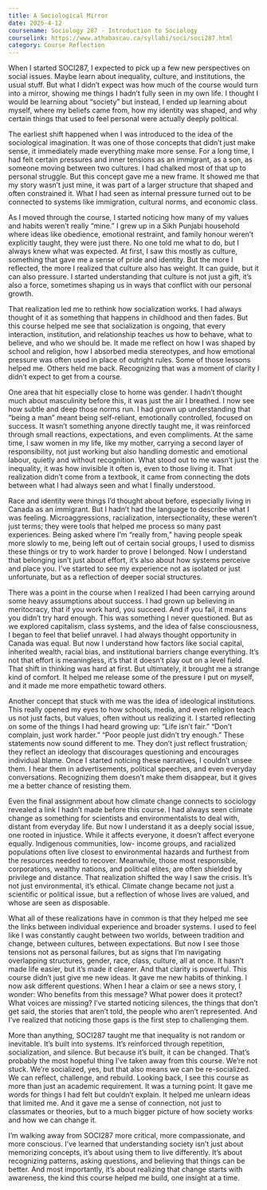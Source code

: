 ```yaml
---
title: A Sociological Mirror
date: 2025-4-12
coursename: Sociology 287 - Introduction to Sociology
courselink: https://www.athabascau.ca/syllabi/soci/soci287.html
category: Course Reflection
---
```


When I started SOCI287, I expected to pick up a few new perspectives on social issues. Maybe learn 
about inequality, culture, and institutions, the usual stuff. But what I didn’t expect was how much of the 
course would turn into a mirror, showing me things I hadn’t fully seen in my own life. I thought I would 
be learning about “society” but instead, I ended up learning about myself, where my beliefs came from, 
how my identity was shaped, and why certain things that used to feel personal were actually deeply 
political.

The earliest shift happened when I was introduced to the idea of the sociological imagination. It was one
of those concepts that didn’t just make sense, it immediately made everything make more sense. For a 
long time, I had felt certain pressures and inner tensions as an immigrant, as a son, as someone moving 
between two cultures. I had chalked most of that up to personal struggle. But this concept gave me a 
new frame. It showed me that my story wasn’t just mine, it was part of a larger structure that shaped 
and often constrained it. What I had seen as internal pressure turned out to be connected to systems like
immigration, cultural norms, and economic class.

As I moved through the course, I started noticing how many of my values and habits weren’t really 
“mine.” I grew up in a Sikh Punjabi household where ideas like obedience, emotional restraint, and 
family honour weren’t explicitly taught, they were just there. No one told me what to do, but I always 
knew what was expected. At first, I saw this mostly as culture, something that gave me a sense of pride 
and identity. But the more I reflected, the more I realized that culture also has weight. It can guide, but it
can also pressure. I started understanding that culture is not just a gift, it’s also a force, sometimes 
shaping us in ways that conflict with our personal growth.

That realization led me to rethink how socialization works. I had always thought of it as something that 
happens in childhood and then fades. But this course helped me see that socialization is ongoing, that 
every interaction, institution, and relationship teaches us how to behave, what to believe, and who we 
should be. It made me reflect on how I was shaped by school and religion, how I absorbed media 
stereotypes, and how emotional pressure was often used in place of outright rules. Some of those 
lessons helped me. Others held me back. Recognizing that was a moment of clarity I didn’t expect to get 
from a course.

One area that hit especially close to home was gender. I hadn’t thought much about masculinity before 
this, it was just the air I breathed. I now see how subtle and deep those norms run. I had grown up 
understanding that “being a man” meant being self-reliant, emotionally controlled, focused on success. 
It wasn’t something anyone directly taught me, it was reinforced through small reactions, expectations, 
and even compliments. At the same time, I saw women in my life, like my mother, carrying a second 
layer of responsibility, not just working but also handling domestic and emotional labour, quietly and 
without recognition. What stood out to me wasn’t just the inequality, it was how invisible it often is, 
even to those living it. That realization didn’t come from a textbook, it came from connecting the dots 
between what I had always seen and what I finally understood.

Race and identity were things I’d thought about before, especially living in Canada as an immigrant. But I 
hadn’t had the language to describe what I was feeling. Microaggressions, racialization, intersectionality, 
these weren’t just terms; they were tools that helped me process so many past experiences. Being asked
where I’m “really from,” having people speak more slowly to me, being left out of certain social groups, I 
used to dismiss these things or try to work harder to prove I belonged. Now I understand that belonging 
isn’t just about effort, it’s also about how systems perceive and place you. I’ve started to see my 
experience not as isolated or just unfortunate, but as a reflection of deeper social structures.

There was a point in the course when I realized I had been carrying around some heavy assumptions 
about success. I had grown up believing in meritocracy, that if you work hard, you succeed. And if you 
fail, it means you didn’t try hard enough. This was something I never questioned. But as we explored 
capitalism, class systems, and the idea of false consciousness, I began to feel that belief unravel. I had 
always thought opportunity in Canada was equal. But now I understand how factors like social capital, 
inherited wealth, racial bias, and institutional barriers change everything. It’s not that effort is 
meaningless, it’s that it doesn’t play out on a level field. That shift in thinking was hard at first. But 
ultimately, it brought me a strange kind of comfort. It helped me release some of the pressure I put on 
myself, and it made me more empathetic toward others.

Another concept that stuck with me was the idea of ideological institutions. This really opened my eyes 
to how schools, media, and even religion teach us not just facts, but values, often without us realizing it. 
I started reflecting on some of the things I had heard growing up: “Life isn’t fair.” “Don’t complain, just 
work harder.” “Poor people just didn’t try enough.” These statements now sound different to me. They 
don’t just reflect frustration; they reflect an ideology that discourages questioning and encourages 
individual blame. Once I started noticing these narratives, I couldn’t unsee them. I hear them in 
advertisements, political speeches, and even everyday conversations. Recognizing them doesn’t make 
them disappear, but it gives me a better chance of resisting them.

Even the final assignment about how climate change connects to sociology revealed a link I hadn’t made 
before this course. I had always seen climate change as something for scientists and environmentalists to
deal with, distant from everyday life. But now I understand it as a deeply social issue, one rooted in 
injustice. While it affects everyone, it doesn’t affect everyone equally. Indigenous communities, low-
income groups, and racialized populations often live closest to environmental hazards and furthest from 
the resources needed to recover. Meanwhile, those most responsible, corporations, wealthy nations, and
political elites, are often shielded by privilege and distance. That realization shifted the way I saw the 
crisis. It’s not just environmental, it’s ethical. Climate change became not just a scientific or political 
issue, but a reflection of whose lives are valued, and whose are seen as disposable.

What all of these realizations have in common is that they helped me see the links between individual 
experience and broader systems. I used to feel like I was constantly caught between two worlds, 
between tradition and change, between cultures, between expectations. But now I see those tensions 
not as personal failures, but as signs that I’m navigating overlapping structures, gender, race, class, 
culture, all at once. It hasn’t made life easier, but it’s made it clearer. And that clarity is powerful.
This course didn’t just give me new ideas. It gave me new habits of thinking. I now ask different 
questions. When I hear a claim or see a news story, I wonder: Who benefits from this message? What 
power does it protect? What voices are missing? I’ve started noticing silences, the things that don’t get 
said, the stories that aren’t told, the people who aren’t represented. And I’ve realized that noticing those
gaps is the first step to challenging them.

More than anything, SOCI287 taught me that inequality is not random or inevitable. It’s built into 
systems. It’s reinforced through repetition, socialization, and silence. But because it’s built, it can be 
changed. That’s probably the most hopeful thing I’ve taken away from this course. We’re not stuck. 
We’re socialized, yes, but that also means we can be re-socialized. We can reflect, challenge, and rebuild.
Looking back, I see this course as more than just an academic requirement. It was a turning point. It gave
me words for things I had felt but couldn’t explain. It helped me unlearn ideas that limited me. And it 
gave me a sense of connection, not just to classmates or theories, but to a much bigger picture of how 
society works and how we can change it.

I’m walking away from SOCI287 more critical, more compassionate, and more conscious. I’ve learned 
that understanding society isn’t just about memorizing concepts, it’s about using them to live differently.
It’s about recognizing patterns, asking questions, and believing that things can be better. And most 
importantly, it’s about realizing that change starts with awareness, the kind this course helped me build, 
one insight at a time.
